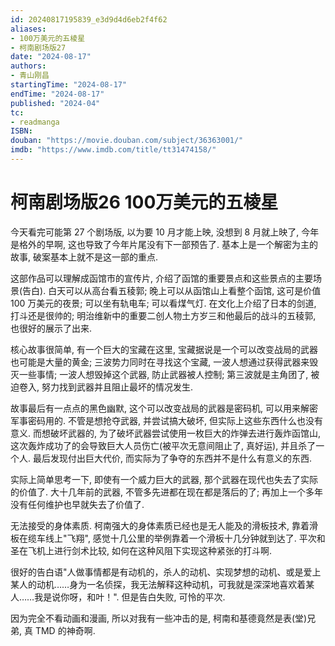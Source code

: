 ```yaml
---
id: 20240817195839_e3d9d4d6eb2f4f62
aliases:
- 100万美元的五棱星
- 柯南剧场版27
date: "2024-08-17"
authors:
- 青山刚昌
startingTime: "2024-08-17"
endTime: "2024-08-17"
published: "2024-04"
tc:
- readmanga
ISBN: 
douban: "https://movie.douban.com/subject/36363001/"
imdb: "https://www.imdb.com/title/tt31474158/"
---
```


# 柯南剧场版26 100万美元的五棱星

今天看完可能第 27 个剧场版, 以为要 10 月才能上映, 没想到 8 月就上映了, 今年是格外的早啊, 这也导致了今年片尾没有下一部预告了.
基本上是一个解密为主的故事, 破案基本上就不是这一部的重点.

这部作品可以理解成函馆市的宣传片, 介绍了函馆的重要景点和这些景点的主要场景(告白).
白天可以从高台看五稜郭; 晚上可以从函馆山上看整个函馆, 这可是价值 100 万美元的夜景; 可以坐有轨电车; 可以看煤气灯.
在文化上介绍了日本的剑道, 打斗还是很帅的; 明治维新中的重要二创人物土方岁三和他最后的战斗的五稜郭, 也很好的展示了出来.

核心故事很简单, 有一个巨大的宝藏在这里, 宝藏据说是一个可以改变战局的武器也可能是大量的黄金; 三波势力同时在寻找这个宝藏, 一波人想通过获得武器来毁灭一些事情; 一波人想毁掉这个武器, 防止武器被人控制; 第三波就是主角团了, 被迫卷入, 努力找到武器并且阻止最坏的情况发生.

故事最后有一点点的黑色幽默, 这个可以改变战局的武器是密码机, 可以用来解密军事密码用的.
不管是想抢夺武器, 并尝试搞大破坏, 但实际上这些东西什么也没有意义.
而想破坏武器的, 为了破坏武器尝试使用一枚巨大的炸弹去进行轰炸函馆山, 这次轰炸成功了的会导致巨大人员伤亡(被平次无意间阻止了, 真好运), 并且杀了一个人.
最后发现付出巨大代价, 而实际为了争夺的东西并不是什么有意义的东西.

实际上简单思考一下, 即使有一个威力巨大的武器, 那个武器在现代也失去了实际的价值了.
大十几年前的武器, 不管多先进都在现在都是落后的了; 再加上一个多年没有任何维护也早就失去了价值了.

无法接受的身体素质.
柯南强大的身体素质已经也是无人能及的滑板技术, 靠着滑板在缆车线上"飞翔", 感觉十几公里的举例靠着一个滑板十几分钟就到达了.
平次和圣在飞机上进行剑术比较, 如何在这种风阻下实现这种紧张的打斗啊.

很好的告白语"人做事情都是有动机的，杀人的动机、实现梦想的动机、或是爱上某人的动机……身为一名侦探，我无法解释这种动机，可我就是深深地喜欢着某人……我是说你呀，和叶！".
但是告白失败, 可怜的平次.

因为完全不看动画和漫画, 所以对我有一些冲击的是, 柯南和基德竟然是表(堂)兄弟, 真 TMD 的神奇啊.
